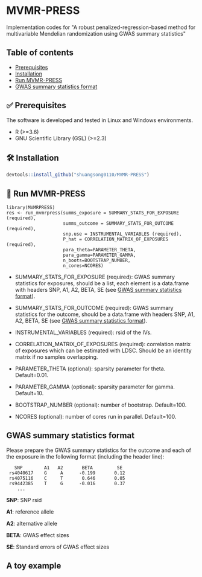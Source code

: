 # MVMR-PRESS
Implementation codes for "A robust penalized-regression-based method for multivariable Mendelian randomization using GWAS summary statistics"

## Table of contents
* [Prerequisites](#white_check_mark-prerequisites)
* [Installation](#hammer_and_wrench-installation)
* [Run MVMR-PRESS](#rocket-run-mvmr-press)
* [GWAS summary statistics format](#gwas-summary-statistics-format)

## :white_check_mark: Prerequisites

The software is developed and tested in Linux and Windows environments.

- R (>=3.6)
- GNU Scientific Library (GSL) (>=2.3)

## :hammer_and_wrench: Installation

```r
devtools::install_github("shuangsong0110/MVMR-PRESS")
```

## :rocket: Run MVMR-PRESS
```
library(MVMRPRESS)
res <- run_mvmrpress(summs_exposure = SUMMARY_STATS_FOR_EXPOSURE (required),
                     summs_outcome = SUMMARY_STATS_FOR_OUTCOME (required),
                     snp.use = INSTRUMENTAL_VARIABLES (required),
                     P_hat = CORRELATION_MATRIX_OF_EXPOSURES (required),
                     para_theta=PARAMETER_THETA,
                     para_gamma=PARAMETER_GAMMA,
                     n_boots=BOOTSTRAP_NUMBER,
                     n_cores=NCORES)

```

- SUMMARY_STATS_FOR_EXPOSURE (required): GWAS summary statistics for exposures, should be a list, each element is a data.frame with headers SNP, A1, A2, BETA, SE (see [GWAS summary statistics format](#gwas-summary-statistics-format)).


- SUMMARY_STATS_FOR_OUTCOME (required): GWAS summary statistics for the outcome, should be a data.frame with headers SNP, A1, A2, BETA, SE (see [GWAS summary statistics format](#gwas-summary-statistics-format)).


- INSTRUMENTAL_VARIABLES (required): rsid of the IVs.

- CORRELATION_MATRIX_OF_EXPOSURES (required): correlation matrix of exposures which can be estimated with LDSC. Should be an identity matrix if no samples overlapping. 

- PARAMETER_THETA (optional): sparsity parameter for theta. Default=0.01.

- PARAMETER_GAMMA (optional): sparsity parameter for gamma. Default=10.
- BOOTSTRAP_NUMBER (optional): number of bootstrap. Default=100.
- NCORES (optional): number of cores run in parallel. Default=100.



## GWAS summary statistics format
Please prepare the GWAS summary statistics for the outcome and each of the exposure  in the following format (including the header line):
```
   SNP        A1   A2       BETA         SE         
 rs4040617    G     A      -0.199       0.12
 rs4075116    C     T       0.646       0.05
 rs9442385    T     G      -0.016       0.37
    ...
```
**SNP**: SNP rsid

**A1**: reference allele

**A2**: alternative allele

**BETA**: GWAS effect sizes

**SE**: Standard errors of GWAS effect sizes

##  A toy example

